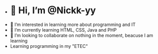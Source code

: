 - <h1>👋 Hi, I’m @Nickk-yy </h1>
- 👀 I’m interested in learning more about programming and IT
- 🌱 I’m currently learning HTML, CSS, Java and PHP
- 💞️ I’m looking to collaborate on nothing  in the moment, beacuse I am learning
- Learning programming in my "ETEC"

<!---
Nickk-yy/Nickk-yy is a ✨ special ✨ repository because its `README.md` (this file) appears on your GitHub profile.
You can click the Preview link to take a look at your changes.
--->
